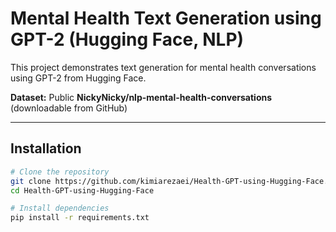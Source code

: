 # Mental Health Text Generation using GPT-2 (Hugging Face, NLP)

This project demonstrates text generation for mental health conversations using GPT-2 from Hugging Face. 

**Dataset:** Public **NickyNicky/nlp-mental-health-conversations** (downloadable from GitHub) 

---
## Installation

```bash
# Clone the repository
git clone https://github.com/kimiarezaei/Health-GPT-using-Hugging-Face.git
cd Health-GPT-using-Hugging-Face

# Install dependencies
pip install -r requirements.txt
